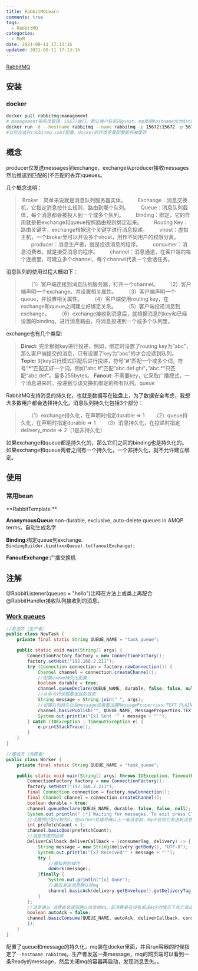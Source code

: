 ```yaml
---
title: RabbitMQLearn
comments: true
tags:
  - RabbitMQ
categories:
  - MoM
date: 2021-08-11 17:13:16
updated: 2021-08-11 17:13:16
---
```


[RabbitMQ](https://www.rabbitmq.com/#getstarted)

<!--more-->

## 安装

### docker

```bash
docker pull rabbitmq:management
# management带网页管理，15672端口。默认用户名密码guest。mq使用hostname作为database dir
docker run -d --hostname rabbitmq --name rabbitmq -p 15672:15672 -p 5672:5672 rabbitmq:management
#以后应该在rabbitmq.conf配置，docker的环境变量配置即将被废弃
```

## 概念

producer仅发送messages到exchange，exchange从producer接收messages然后推送到匹配的(不匹配的丢弃)queues。

几个概念说明：

> ​		Broker：简单来说就是消息队列服务器实体。
> 　　Exchange：消息交换机，它指定消息按什么规则，路由到哪个队列。
> 　　Queue：消息队列载体，每个消息都会被投入到一个或多个队列。
> 　　Binding：绑定，它的作用就是把exchange和queue按照路由规则绑定起来。
> 　　Routing Key：路由关键字，exchange根据这个关键字进行消息投递。
> 　　vhost：虚拟主机，一个broker里可以开设多个vhost，用作不同用户的权限分离。
> 　　producer：消息生产者，就是投递消息的程序。
> 　　consumer：消息消费者，就是接受消息的程序。
> 　　channel：消息通道，在客户端的每个连接里，可建立多个channel，每个channel代表一个会话任务。

消息队列的使用过程大概如下：

> 　　（1）客户端连接到消息队列服务器，打开一个channel。
> 　　（2）客户端声明一个exchange，并设置相关属性。
> 　　（3）客户端声明一个queue，并设置相关属性。
> 　　（4）客户端使用routing key，在exchange和queue之间建立好绑定关系。
> 　　（5）客户端投递消息到exchange。
> 　　（6）exchange接收到消息后，就根据消息的key和已经设置的binding，进行消息路由，将消息投递到一个或多个队列里。



exchange也有几个类型:

> **Direct**:  完全根据key进行投递，例如，绑定时设置了routing key为”abc”，那么客户端提交的消息，只有设置了key为”abc”的才会投递到队列。
> **Topic**:  对key进行模式匹配后进行投递，符号”**#**”匹配一个或多个词，符号”**\***”匹配正好一个词。例如”abc.#”匹配”abc.def.ghi”，”abc.*”只匹配”abc.def”。最多255bytes。
> **Fanout**:  不需要key，它采取广播模式，一个消息进来时，投递到与该交换机绑定的所有队列。queue

RabbitMQ支持消息的持久化，也就是数据写在磁盘上，为了数据安全考虑，我想大多数用户都会选择持久化。消息队列持久化包括3个部分：

> 　　（1）exchange持久化，在声明时指定durable => 1
> 　　（2）queue持久化，在声明时指定durable => 1
> 　　（3）消息持久化，在投递时指定delivery_mode => 2（1是非持久化）

如果exchange和queue都是持久化的，那么它们之间的binding也是持久化的。如果exchange和queue两者之间有一个持久化，一个非持久化，就不允许建立绑定。





## 使用



### 常用bean

**RabbitTemplate **

**AnonymousQueue**:non-durable, exclusive, auto-delete queues in AMQP terms。自动生成名字

**Binding**:绑定queue到exchange.  `BindingBuilder.bind(xxxQueue).to(fanoutExchange);`

**FanoutExchange**:广播交换机

## 注解

@RabbitListener(queues = "hello")注释在方法上或类上再配合@RabbitHandler接收队列接收到的消息。

### [Work queues](https://www.rabbitmq.com/tutorials/tutorial-two-python.html)

```java
//发送方（生产者）
public class NewTask {
    private final static String QUEUE_NAME = "task_queue";

    public static void main(String[] args) {
        ConnectionFactory factory = new ConnectionFactory();
        factory.setHost("192.168.2.211");
        try (Connection connection = factory.newConnection()) {
            Channel channel = connection.createChannel();
            //配置queue持久化配置
            boolean durable = true;
            channel.queueDeclare(QUEUE_NAME, durable, false, false, null);
            //从命令行读取要发送的信息
            String message = String.join(" ", args);
            //设置队列持久化后message还需要设置MessageProperties.TEXT_PLAIN，这样mq遇到异常关闭，message才有保存到磁盘
            channel.basicPublish("", QUEUE_NAME, MessageProperties.TEXT_PLAIN, message.getBytes());
            System.out.println("[x] Sent '" + message + "'");
        } catch (IOException | TimeoutException e) {
            e.printStackTrace();
        }
    }
}
```

```java
//接收方（消费者）
public class Worker {
    private final static String QUEUE_NAME = "task_queue";

    public static void main(String[] args) throws IOException, TimeoutException {
        ConnectionFactory factory = new ConnectionFactory();
        factory.setHost("192.168.2.211");
        final Connection connection = factory.newConnection();
        final Channel channel = connection.createChannel();
        boolean durable = true;
        channel.queueDeclare(QUEUE_NAME, durable, false, false, null);
        System.out.println(" [*] Waiting for messages. To exit press CTRL+C");
        //设置预匹配计数为1，在worker处理并确认上一条消息前，mq不会向它发送新消息
        int prefetchCount = 1;
        channel.basicQos(prefetchCount);
        //消息传递的回调
        DeliverCallback deliverCallback = (consumerTag, delivery) -> {
            String message = new String(delivery.getBody(), "UTF-8");
            System.out.println("[x] Received'" + message + "'");
            try {
                //模拟耗时操作
                doWork(message);
            }finally {
                System.out.println("[x] Done");
                //最后发送消息确认给mq
                channel.basicAck(delivery.getEnvelope().getDeliveryTag(), false);
            }
        };
        //消息确认 消费者会返回确认信息给mq。若消费者在没有发送ack的情况下死亡或退出等，mq将会把消息重新排队。
        boolean autoAck = false;
        channel.basicConsume(QUEUE_NAME, autoAck, deliverCallback, consumerTag -> {
        });
    }
}
```

配置了queue和message的持久化，mq装在docker里面，并且run容器的时候指定了`--hostname rabbitmq`，生产者发送一条message，mq的网页端可以看到一条Ready的message，然后关闭mq的容器再启动，发现消息丢失。。

